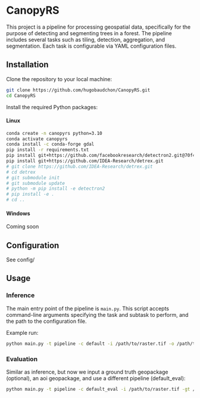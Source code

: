 # CanopyRS

This project is a pipeline for processing geospatial data, specifically for the purpose of detecting and segmenting trees in a forest. The pipeline includes several tasks such as tiling, detection, aggregation, and segmentation. Each task is configurable via YAML configuration files.

## Installation

Clone the repository to your local machine:

```bash
git clone https://github.com/hugobaudchon/CanopyRS.git
cd CanopyRS
```

Install the required Python packages:

#### Linux
```bash
conda create -n canopyrs python=3.10
conda activate canopyrs
conda install -c conda-forge gdal
pip install -r requirements.txt
pip install git+https://github.com/facebookresearch/detectron2.git@70f4543
pip install git+https://github.com/IDEA-Research/detrex.git
# git clone https://github.com/IDEA-Research/detrex.git
# cd detrex
# git submodule init
# git submodule update
# python -m pip install -e detectron2
# pip install -e .
# cd ..
```

#### Windows
Coming soon

## Configuration

See config/

## Usage

### Inference

The main entry point of the pipeline is `main.py`. This script accepts command-line arguments specifying the task and subtask to perform, and the path to the configuration file.

Example run:

```bash
python main.py -t pipeline -c default -i /path/to/raster.tif -o /path/to/output/folder
```

### Evaluation

Similar as inference, but now we input a ground truth geopackage (optional), an aoi geopackage, and use a different pipeline (default_eval):

```bash
python main.py -t pipeline -c default_eval -i /path/to/raster.tif -gt /path/to/groundtruth/geopackage.gpkg -aoi /path/to/aoi/geopackage.gpkg -o /path/to/output/folder
```
